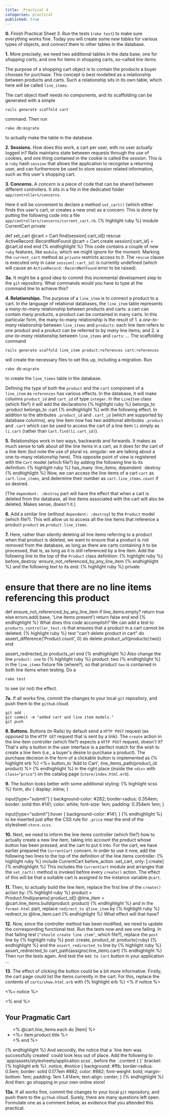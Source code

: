 ```yaml
---
title:  Practical 4
categories: practical
published: true
---
```


**0.** Finish Practical Sheet 3.  Run the tests (`rake test`) to make
sure everything works fine.
Today you will create some _new tables_ for various types of
objects, and _connect_ them to other tables in the database.


**1.** More precisely, we need two additional tables in the data base,
one for _shopping carts_, and one for items in shopping carts,
so-called _line items_.

The
purpose of a shopping cart object is to contain the products a buyer chooses for purchase. This concept is best modelled as a
relationship
between products and carts.  Such a relationship sits in its own table,
which here will be called `line_items`.

The cart object itself needs no components, and its scaffolding can be
generated with a simple

    rails generate scaffold cart

command.  Then run

    rake db:migrate

to actually make the table in the database.

**2. Sessions.** How does this work, a cart per user, with no user actually
logged in?  Rails maintains state between requests through the use of
cookies, and one thing contained in the cookie is called the
_session_.  This is a `ruby` hash `session` that allows the application to
recognise a returning user, and can furthermore be used to store
session related information, such as this user's shopping cart.


**3. Concerns.** A _concern_ is a piece of code that
can be shared between different controllers.  It sits in
a file in the dedicated folder `app/controllers/concerns`.

Here it will be convenient to declare a method `set_cart()`
(which either finds this user's cart, or creates a new one)
as a concern.  This is done by putting the following code
into a file `app/controllers/concerns/current_cart.rb`.
{% highlight ruby %}
module CurrentCart
  private

  def set_cart
    @cart = Cart.find(session[:cart_id])
  rescue ActiveRecord::RecordNotFound
    @cart = Cart.create
    session[:cart_id] = @cart.id
  end
end
{% endhighlight %}
This code contains a couple of new `ruby` features, like `module`,
which we might ignore for the moment.
Marking the `current_cart` method as `private` restricts access to it.  The
`rescue` clause is executed only in case
`session[:cart_id]` is currently undefined
(which will cause an
`ActiveRecord::RecordNotFound` error to be raised).

**3a.** It might be a good idea to commit this incremental development
step to the `git` repository.  What commands would you have to type at
the command line to achieve this?

**4. Relationships.**
The purpose of a `line_item`  is to connect a product to a cart.
In the language of relational databases,
the `line_item`
table represents a _many-to-many_ relationship between products and carts:
a cart can contain many products, a product can be contained in many carts.
In this particular form, the many-to-many relationship is the result of 1. a
_one-to-many_ relationship between `line_items`
and `products`: each line item refers to _one_ product
and a product can be referred to by _many_ line items;
and 2. a
_one-to-many_ relationship between `line_items`
and `carts`: ...
The scaffolding command

    rails generate scaffold line_item product:references cart:references

will create the necessary files to set this up, including a migration.  Run

    rake db:migrate

to create the `line_times` table in the database.

Defining the type of both the `product` and the `cart` component of a
`line_item` as `references` has various effects.  In the database,
it will make columns `product_id`  and `cart_id` of type `integer`.
In the `LineItem` class (which file?) it will add the declarations
{% highlight ruby %}
belongs_to :product
belongs_to :cart
{% endhighlight %}
with the following effect.  In addition to the attributes `.product_id`
and `.cart_id` (which are supported by database columns), any line item
now has two additional attributes `.product` and `.cart` which can be
used to access the cart of a line item `li` simply as `li.cart`
(rather than `Cart.find(li.cart_id)`).

**5.** Relationships work in two ways, backwards and forwards.  It makes as
much sense to talk about _all_ the line items in a cart, as it does
for _the_ cart of a line item (but note the use of plural vs. singular:
we are talking about a one-to-many relationship here). This opposite
point of view is registered with the `Cart` model (which file?)  by
adding the following line to its definition:
{% highlight ruby %}
has_many :line_items, dependent: :destroy
{% endhighlight %}
Now, we can access the line items of a cart `cart` as
`cart.line_items`, and determine their number
as `cart.line_items.count` if so desired.

(The `dependent: :destroy` part will have the effect that when
a cart is deleted from the database, all line items associated with
the cart will also be deleted.  Makes sense, doesn't it.)

**6.** Add a similar line (without `dependent: :destroy`) to
the `Product` model (which file?).  This will allow us to access all
the line items that reference a product `product` as
`product.line_items`.


**7.**
Here, rather than silently deleting all line items referring to a product when
that product is deleted, we want to ensure that a product is not
removed from the database, as long as there are carts containing it to
be processed, that is, as long as it is still referenced by a line
item.  Add the following line to the top of the `Product` class
definition:
{% highlight ruby %}
before_destroy :ensure_not_referenced_by_any_line_item
{% endhighlight %}
and the following text to its end:
{% highlight ruby %}
private

# ensure that there are no line items referencing this product
def ensure_not_referenced_by_any_line_item
  if line_items.empty?
    return true
  else
    errors.add(:base, 'Line Items present')
    return false
  end
end
{% endhighlight %}
What does this code accomplish?  We can add a test to `products_controller_test.rb` that ensures that a product in a cart cannot be deleted:
{% highlight ruby %}
test "can't delete product in cart" do
  assert_difference('Product.count', 0) do
    delete product_url(products(:two))
  end

  assert_redirected_to products_url
end
{% endhighlight %}
Also change the line
`product: one`
to
{% highlight ruby %}
product: two
{% endhighlight %}
in the `line_items` fixture file (where?), so that
product `two` is contained in both line items
when testing.  Do a

    rake test

to see (or not) the effect.

**7a.** If all works fine, commit the changes to your local `git`
repository, and push them to the `github` cloud.

    git add .
    git commit -m "added cart and line item models."
    git push


**8. Buttons.**  Buttons (in Rails) by default send a `HTTP POST` request
(as opposed to the `HTTP GET` request that is sent by a link).
The `create` action in the line item controller
(which file?) expects a `HTTP POST` request, doesn't it?
That's why a button in the user interface is a perfect match for
the wish to create a line item (i.e., a buyer's desire to
purchase a product).
The purchase decision in the form of a clickable button
is implemented as
{% highlight erb %}
<%= button_to 'Add to Cart', line_items_path(product_id: product) %>
{% endhighlight %}
in the right place (inside the `<div>` with `class="price"`) on the catalog page (`store/index.html.erb`).

**9.**  The button looks better with some additional styling:
{% highlight scss %}
form, div {
  display: inline;
}

input[type="submit"] {
  background-color: #282;
  border-radius: 0.354em;
  border: solid thin #141;
  color: white;
  font-size: 1em;
  padding: 0.354em 1em;
}

input[type="submit"]:hover {
  background-color: #141;
}
{% endhighlight %}
to be inserted just after the CSS rule for `.price`
near the end of the stylesheet `store.scss`.

**10.**
Next, we need to inform the line items controller (which file?)
how to actually create a new line item, taking into account the product
whose button has been pressed, and the cart to put it into.
For the cart, we have earlier prepared the `CurrentCart` concern.
In order to use it now, add the following two lines
to the top of the definition of the line items controller.
{% highlight ruby %}
include CurrentCart
before_action :set_cart, only: [:create]
{% endhighlight %}
This includes the `CurrentCart` module and arranges that
the `set_cart()` method is invoked before every `create()` action.
The effect of this will be that a suitable cart is assigned to the instance
variable `@cart`.

**11.** Then, to actually build the line item, replace the first line of
the `create()` action by:
{% highlight ruby %}
product = Product.find(params[:product_id])
@line_item = @cart.line_items.build(product: product)
{% endhighlight %}
and in the `format.html` part, replace `redirect_to @line_item` by
{% highlight ruby %}
redirect_to @line_item.cart
{% endhighlight %}
What effect will that have?

**12.** Now, since the controller method has been modified, we
need to update the corresponding functional test.
Run the tests now and see one failing.
In that failing test (`"should create line item"`, which file?),
replace the `post` line by
{% highlight ruby %}
post :create, product_id: products(:ruby)
{% endhighlight %}
and the `assert_redirected_to` line by
{% highlight ruby %}
assert_redirected_to cart_path(assigns(:line_item).cart)
{% endhighlight %}
Then run the tests again.  And test the `Add to Cart` button
in your application ...

**13.**
The effect of clicking the button could be a bit more informative.
Firstly, the cart page could list the items currently in the cart.
For this, replace the contents of `carts/show.html.erb` with
{% highlight erb %}
<% if notice %>
  <p id="notice"><%= notice %></p>
<% end %>

<h2>Your Pragmatic Cart</h2>
<ul>
  <% @cart.line_items.each do |item| %>
    <li><%= item.product.title %></li>
  <% end %>
</ul>
{% endhighlight %}
And secondly, the notice that a `line item was successfully created`
could look less out of place.  Add the following to `app/assets/stylesheets/application.scss`, before the `.content { }` bracket:
{% highlight erb %}
.notice, #notice {
  background: #ffb;
  border-radius: 0.5em;
  border: solid 0.177em #882;
  color: #882;
  font-weight: bold;
  margin-bottom: 1em;
  padding: 1em 1.414em;
  text-align: center;
}
{% endhighlight %}
And then: go shopping in your own online store!

**13a.** If all works fine, commit the changes to your local `git`
repository, and push them to the `github` cloud.
Surely, there are many questions left open.  Formulate one
as a comment below, as evidence that you attended this practical.
